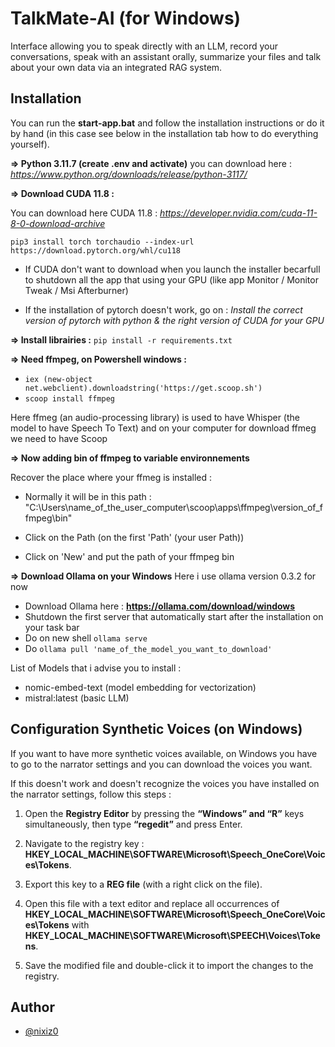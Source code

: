# TalkMate-AI (for Windows)

Interface allowing you to speak directly with an LLM, record your conversations, speak with an assistant orally, summarize your files and talk about your own data via an integrated RAG system.


## Installation
You can run the **start-app.bat** and follow the installation instructions or do it by hand (in this case see below in the installation tab how to do everything yourself).

**=> Python 3.11.7 (create .env and activate)** you can download here : *https://www.python.org/downloads/release/python-3117/*

**=> Download CUDA 11.8 :**

You can download here CUDA 11.8 : *https://developer.nvidia.com/cuda-11-8-0-download-archive*

```pip3 install torch torchaudio --index-url https://download.pytorch.org/whl/cu118```
- If CUDA don't want to download when you launch the installer becarfull to shutdown all the app that using your GPU (like app Monitor / Monitor Tweak / Msi Afterburner)

- If the installation of pytorch doesn't work, go on : *Install the correct version of pytorch with python & the right version of CUDA for your GPU*

**=> Install librairies :**
```pip install -r requirements.txt```

**=> Need ffmpeg, on Powershell windows :**
- ```iex (new-object net.webclient).downloadstring('https://get.scoop.sh')```
- ```scoop install ffmpeg```

Here ffmeg (an audio-processing library) is used to have Whisper 
(the model to have Speech To Text) and on your computer for download ffmeg we need to have Scoop


**=> Now adding bin of ffmpeg to variable environnements**

Recover the place where your ffmeg is installed :
- Normally it will be in this path : 
    "C:\Users\name_of_the_user_computer\scoop\apps\ffmpeg\version_of_ffmpeg\bin\"

- Click on the Path (on the first 'Path' (your user Path))

- Click on 'New' and put the path of your ffmpeg bin


**=> Download Ollama on your Windows**
Here i use ollama version 0.3.2 for now

- Download Ollama here : **https://ollama.com/download/windows**
- Shutdown the first server that automatically start after the installation on your task bar
- Do on new shell ```ollama serve```
- Do ```ollama pull 'name_of_the_model_you_want_to_download'```

List of Models that i advise you to install : 
- nomic-embed-text (model embedding for vectorization)
- mistral:latest (basic LLM)


## Configuration Synthetic Voices (on Windows)

If you want to have more synthetic voices available, on Windows you have to go to the narrator settings and you can download the voices you want.

If this doesn't work and doesn't recognize the voices you have installed on the narrator settings, follow this steps :
1. Open the **Registry Editor** by pressing the **“Windows” and “R”** keys simultaneously, then type **“regedit”** and press Enter.

2. Navigate to the registry key : **HKEY_LOCAL_MACHINE\SOFTWARE\Microsoft\Speech_OneCore\Voices\Tokens**.

3. Export this key to a **REG file** (with a right click on the file).

4. Open this file with a text editor and replace all occurrences of **HKEY_LOCAL_MACHINE\SOFTWARE\Microsoft\Speech_OneCore\Voices\Tokens** 
with **HKEY_LOCAL_MACHINE\SOFTWARE\Microsoft\SPEECH\Voices\Tokens**.

5. Save the modified file and double-click it to import the changes to the registry.


## Author

- [@nixiz0](https://github.com/nixiz0)
